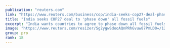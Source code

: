 ```yaml
---
publication: "reuters.com"
link: "https://www.reuters.com/business/cop/india-seeks-cop27-deal-phase-down-all-fossil-fuels-sources-2022-11-12/"
title: "India seeks COP27 deal to 'phase down' all fossil fuels"
excerpt: "India wants countries to agree to phase down all fossil fuels at the COP27 climate summit in Egypt, rather than a narrower deal to phase down coal as was agreed last year, two sources familiar with th"
image: "https://www.reuters.com/resizer/Sg2ygwSdooAQnPRhGvuw87PmLD0=/1200x628/smart/filters:quality(80)/cloudfront-us-east-2.images.arcpublishing.com/reuters/DVOMZUQANJPDPP5NGYZBVRTGWE.jpg"
group: pro
rank: 18
---
```

